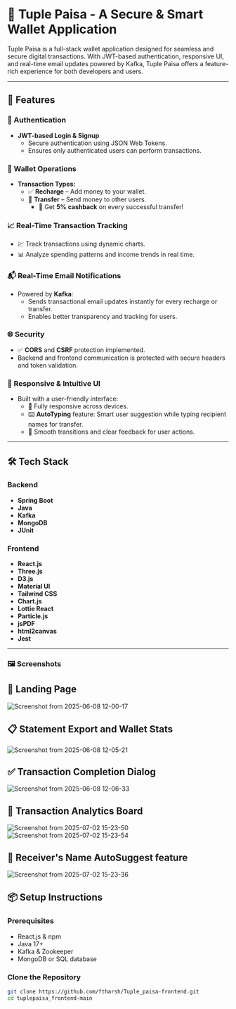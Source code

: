 # 💸 Tuple Paisa - A Secure & Smart Wallet Application

Tuple Paisa is a full-stack wallet application designed for seamless and secure digital transactions. With JWT-based authentication, responsive UI, and real-time email updates powered by Kafka, Tuple Paisa offers a feature-rich experience for both developers and users.

---

## 🚀 Features

### 🔐 Authentication
- **JWT-based Login & Signup**
  - Secure authentication using JSON Web Tokens.
  - Ensures only authenticated users can perform transactions.

### 💼 Wallet Operations
- **Transaction Types:**
  - ✅ **Recharge** – Add money to your wallet.
  - 🔁 **Transfer** – Send money to other users.
    - 🤑 Get **5% cashback** on every successful transfer!

### 📈 Real-Time Transaction Tracking
- 💹 Track transactions using dynamic charts.
- 📊 Analyze spending patterns and income trends in real time.

### 📬 Real-Time Email Notifications
- Powered by **Kafka**:
  - Sends transactional email updates instantly for every recharge or transfer.
  - Enables better transparency and tracking for users.

### 🌐 Security
- ✅ **CORS** and **CSRF** protection implemented.
- Backend and frontend communication is protected with secure headers and token validation.

### 📱 Responsive & Intuitive UI
- Built with a user-friendly interface:
  - 📱 Fully responsive across devices.
  - ⌨️ **AutoTyping** feature: Smart user suggestion while typing recipient names for transfer.
  - 🚀 Smooth transitions and clear feedback for user actions.

---

## 🛠️ Tech Stack

### Backend
- **Spring Boot**
- **Java**
- **Kafka**
- **MongoDB**
- **JUnit**

### Frontend
- **React.js**
- **Three.js**
- **D3.js**
- **Material UI**
- **Tailwind CSS**
- **Chart.js**
- **Lottie React**
- **Particle.js**
- **jsPDF**
- **html2canvas**
- **Jest**

---
### 🖼️ Screenshots
## 🏁 Landing Page
![Screenshot from 2025-06-08 12-00-17](https://github.com/user-attachments/assets/65efdf0c-5f2f-433b-bf06-7d5f263a1032)
## 📋 Statement Export and Wallet Stats
![Screenshot from 2025-06-08 12-05-21](https://github.com/user-attachments/assets/5c8efce3-4f81-4078-8edc-ad8503cb40dc)
## ✅ Transaction Completion Dialog
![Screenshot from 2025-06-08 12-06-33](https://github.com/user-attachments/assets/26571a5f-2999-4acc-b0f1-c15d880f8ceb)
## 🔧 Transaction Analytics Board
![Screenshot from 2025-07-02 15-23-50](https://github.com/user-attachments/assets/94b2eaee-d645-42a7-9c21-7c3602461a9b)
![Screenshot from 2025-07-02 15-23-54](https://github.com/user-attachments/assets/4540c73e-07a7-4199-8150-a1006976e5ab)
## 📝 Receiver's Name AutoSuggest feature
![Screenshot from 2025-07-02 15-23-36](https://github.com/user-attachments/assets/0ecd1c8a-b5fb-4b33-ab4d-772acb37f4a8)

## 📦 Setup Instructions

### Prerequisites
- React.js & npm
- Java 17+
- Kafka & Zookeeper
- MongoDB or SQL database


### Clone the Repository
```bash
git clone https://github.com/ftharsh/Tuple_paisa-frontend.git
cd tuplepaisa_frontend-main

